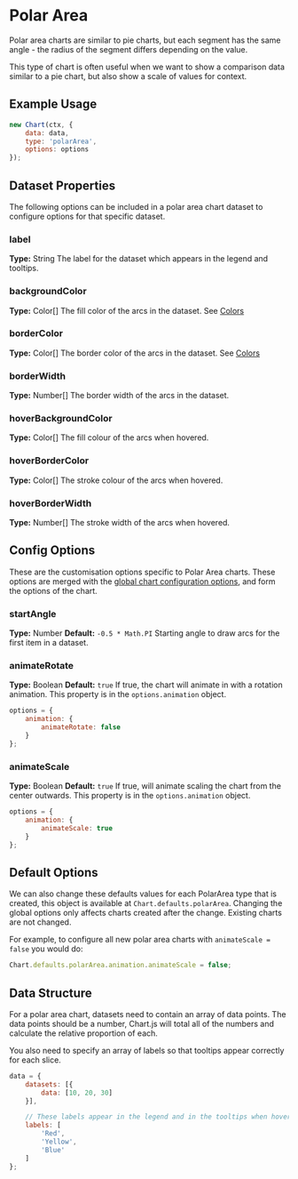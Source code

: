 # Polar Area

Polar area charts are similar to pie charts, but each segment has the same angle - the radius of the segment differs depending on the value.

This type of chart is often useful when we want to show a comparison data similar to a pie chart, but also show a scale of values for context.

## Example Usage

```javascript
new Chart(ctx, {
    data: data,
    type: 'polarArea',
    options: options
});
```

## Dataset Properties

The following options can be included in a polar area chart dataset to configure options for that specific dataset.

### label
**Type:** String
The label for the dataset which appears in the legend and tooltips.

### backgroundColor
**Type:** Color[]
The fill color of the arcs in the dataset. See [Colors](../general/colors.md#colors)

### borderColor
**Type:** Color[]
The border color of the arcs in the dataset. See [Colors](../general/colors.md#colors)

### borderWidth
**Type:** Number[]
The border width of the arcs in the dataset.

### hoverBackgroundColor
**Type:** Color[]
The fill colour of the arcs when hovered.

### hoverBorderColor
**Type:** Color[]
The stroke colour of the arcs when hovered.

### hoverBorderWidth
**Type:** Number[]
The stroke width of the arcs when hovered.

## Config Options

These are the customisation options specific to Polar Area charts. These options are merged with the [global chart configuration options](#global-chart-configuration), and form the options of the chart.

### startAngle
**Type:** Number
**Default:** `-0.5 * Math.PI`
Starting angle to draw arcs for the first item in a dataset.

### animateRotate
**Type:** Boolean
**Default:** `true`
If true, the chart will animate in with a rotation animation. This property is in the `options.animation` object.

```javascript
options = {
    animation: {
        animateRotate: false
    }
};
```

### animateScale
**Type:** Boolean
**Default:** `true`
If true, will animate scaling the chart from the center outwards. This property is in the `options.animation` object.

```javascript
options = {
    animation: {
        animateScale: true
    }
};
```

## Default Options

We can also change these defaults values for each PolarArea type that is created, this object is available at `Chart.defaults.polarArea`. Changing the global options only affects charts created after the change. Existing charts are not changed.

For example, to configure all new polar area charts with `animateScale = false` you would do:
```javascript
Chart.defaults.polarArea.animation.animateScale = false;
```

## Data Structure

For a polar area chart, datasets need to contain an array of data points. The data points should be a number, Chart.js will total all of the numbers and calculate the relative proportion of each.

You also need to specify an array of labels so that tooltips appear correctly for each slice.

```javascript
data = {
    datasets: [{
        data: [10, 20, 30]
    }],

    // These labels appear in the legend and in the tooltips when hovering different arcs
    labels: [
        'Red',
        'Yellow',
        'Blue'
    ]
};
```